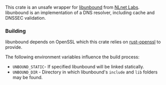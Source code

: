 This crate is an unsafe wrapper for [libunbound](https://unbound.nlnetlabs.nl)
from [NLnet Labs](https://nlnetlabs.nl). libunbound is an implementation of a
DNS resolver, including cache and DNSSEC validation.

### Building

libunbound depends on OpenSSL which this crate relies on
[rust-openssl](https://github.com/sfackler/rust-openssl) to provide.

The following environment variables influence the build process:

* `UNBOUND_STATIC`- If specified libunbound will be linked statically.
* `UNBOUND_DIR` - Directory in which libunbound's `include` and `lib` folders may be found.
